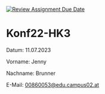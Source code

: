 [![Review Assignment Due Date](https://classroom.github.com/assets/deadline-readme-button-24ddc0f5d75046c5622901739e7c5dd533143b0c8e959d652212380cedb1ea36.svg)](https://classroom.github.com/a/eiPbPzWH)
# Konf22-HK3 
Datum: 11.07.2023

Vorname: Jenny

Nachname: Brunner

E-Mail: 00860053@edu.campus02.at 